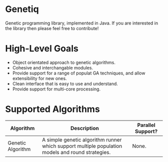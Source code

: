 # Genetiq

Genetic programming library, implemented in Java.
If you are interested in the library then please feel free to contribute!

# High-Level Goals

 - Object orientated approach to genetic algorithms.
 - Cohesive and interchangable modules.
 - Provide support for a range of populat GA techniques, and allow extensibility for new ones. 
 - Clean interface that is easy to use and understand.
 - Provide support for multi-core processing.

# Supported Algorithms

| Algorithm         | Description                                                                                      | Parallel Support? |
|-------------------|--------------------------------------------------------------------------------------------------|-------------------|
| Genetic Algorithm | A simple genetic algorithm runner which support multiple population models and round strategies. | None.             |

